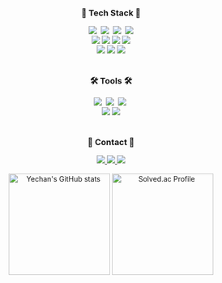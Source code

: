 

<!--내용 부분-->
<h3 align="center">📠 Tech Stack 📠</h3>
<div align="center">
  <img src="https://img.shields.io/badge/javascript-F7DF1E.svg?style=for-the-badge&logo=javascript&logoColor=20232a" />&nbsp
  <img src="https://img.shields.io/badge/Typescript-3178C6?style=for-the-badge&logo=Typescript&logoColor=white"/>&nbsp
  <img src="https://img.shields.io/badge/react-20232a.svg?style=for-the-badge&logo=react&logoColor=61DAFB" />&nbsp
  <img src="https://img.shields.io/badge/Next.js-000000?style=for-the-badge&logo=Next.js&logoColor=white"/>
</div>

<div align="center">
  <img src="https://img.shields.io/badge/redux toolkit-%23764ABC.svg?&style=for-the-badge&logo=redux&logoColor=white" />
  <img src="https://img.shields.io/badge/zustand-%237D8084.svg?&style=for-the-badge&logo=automatic&logoColor=white" />
  <img src="https://img.shields.io/badge/-React%20Query-FF4154?style=for-the-badge&logo=react%20query&logoColor=white" />
  <img src="https://img.shields.io/badge/Firebase-FFCA28?style=for-the-badge&logo=firebase&logoColor=black"/>
</div>

<div align="center">
  <img src="https://img.shields.io/badge/Spring-6DB33F?style=for-the-badge&logo=Spring&logoColor=white"/>
  <img src="https://img.shields.io/badge/Docker-2496ED?style=for-the-badge&logo=Docker&logoColor=white"/>
  <img src="https://img.shields.io/badge/nginx-%23009639.svg?style=for-the-badge&logo=nginx&logoColor=white">
</div>

<br>

<h3 align="center">🛠 Tools 🛠</h3>
<div align="center">
  <img src="https://img.shields.io/badge/git-F05033.svg?style=for-the-badge&logo=git&logoColor=white" />&nbsp
  <img src="https://img.shields.io/badge/github-181717.svg?style=for-the-badge&logo=github&logoColor=white" />&nbsp
  <img src="https://img.shields.io/badge/Notion-F3F3F3.svg?style=for-the-badge&logo=notion&logoColor=black" />&nbsp
</div>

<div align="center">
  <img src="https://img.shields.io/badge/eslint-%234B32C3.svg?&style=for-the-badge&logo=eslint&logoColor=white" />
  <img src="https://img.shields.io/badge/prettier-%23F7B93E.svg?&style=for-the-badge&logo=prettier&logoColor=black" />
<!--   <img src="https://img.shields.io/badge/Colab-2C2C32.svg?style=for-the-badge&logo=googlecolab&logoColor=F9AB00" />&nbsp -->
</div>

<br>

<h3 align="center">📧 Contact 📧</h3>
<div align="center">
  <a href="https://www.instagram.com/yechanss__/">
    <img src="https://img.shields.io/badge/yechanss__-%23E4405F.svg?&style=for-the-badge&logo=instagram&logoColor=white" />
  </a>
  <a href="mailto:az20058@naver.com">
    <img src="https://img.shields.io/badge/az20058-%2303C75A.svg?&style=for-the-badge&logo=naver&logoColor=white" />
  </a>
  <a href="mailto:az200058@gmail.com">
    <img src="https://img.shields.io/badge/az200058-%23EA4335.svg?&style=for-the-badge&logo=gmail&logoColor=white" />
  </a>
</div>

<br>

<div align="center">
  <img src="https://github-readme-stats.vercel.app/api?username=az20058&show_icons=true&theme=transparent" alt="Yechan's GitHub stats" height="200"/>  
  <a href="https://solved.ac/az20058/">
    <img src="http://mazassumnida.wtf/api/generate_badge?boj=az20058" alt="Solved.ac Profile" height="200"/>
  </a>
</div>




